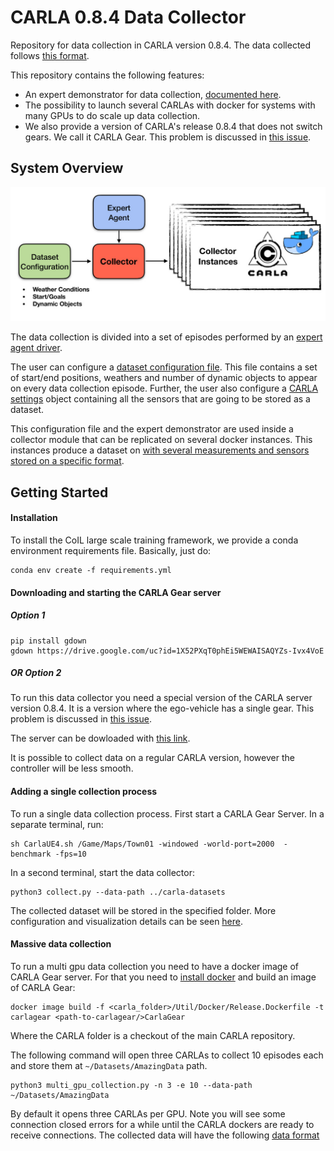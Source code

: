 CARLA 0.8.4 Data Collector
==========================
Repository for data collection in CARLA version 0.8.4.
The data collected follows [this format](docs/dataset_format_description.md).


This repository contains the following features:

* An expert demonstrator for data collection, [documented here](docs/agent_module.md).
* The possibility to launch several CARLAs with docker for systems
with many GPUs to do scale up data collection.
* We also provide a version of CARLA's release 0.8.4 that does not switch gears. We call it CARLA Gear. This problem is discussed in [this issue](https://github.com/carla-simulator/carla/issues/269).



System Overview
---------------

![Overview](docs/img/main_diagram.jpg)

The data collection is divided into a set of episodes performed
by an [expert agent driver](docs/agent_module.md).

The user can configure a [dataset configuration file](dataset_configurations/coil_training_dataset_singlecamera.py).
This file contains a set of start/end positions, weathers and
 number of dynamic objects to appear on every data collection episode.
Further, the user also configure a [CARLA settings](https://carla.readthedocs.io/en/latest/cameras_and_sensors/) object containing
all the sensors that are going to be stored as a dataset.


This configuration file and the expert demonstrator
 are used inside a collector module that can be replicated
 on several docker instances. This instances produce a dataset
 on [with several measurements and sensors stored on a specific format](docs/dataset_format_description.md).


Getting Started
---------------


#### Installation

To install the CoIL large scale training framework, we provide a conda environment requirements file. Basically, just do:

    conda env create -f requirements.yml


#### Downloading and starting the CARLA Gear server

##### Option 1
```
pip install gdown
gdown https://drive.google.com/uc?id=1X52PXqT0phEi5WEWAISAQYZs-Ivx4VoE
```

##### OR Option 2
To run this data collector you need a special version
of the CARLA server version 0.8.4. It is a version where
the ego-vehicle has a single gear.
This problem is discussed in [this issue](https://github.com/carla-simulator/carla/issues/269).

The server can be dowloaded with [this link](https://drive.google.com/open?id=1X52PXqT0phEi5WEWAISAQYZs-Ivx4VoE).

It is possible to collect data on a regular CARLA version,
however the controller will be less smooth.


#### Adding a single collection process

To run a single data collection process. First start a CARLA Gear Server. In a separate terminal, run:

    sh CarlaUE4.sh /Game/Maps/Town01 -windowed -world-port=2000  -benchmark -fps=10

In a second terminal, start the data collector:

    python3 collect.py --data-path ../carla-datasets

The collected dataset will be stored in the specified folder.
More configuration and visualization details can be seen [here](docs/collect_options.md).

#### Massive data collection

To run a multi gpu data collection you need to have
a docker image of CARLA Gear server. For that you need
to [install docker](https://carla.readthedocs.io/en/latest/carla_docker/) and build an image of CARLA Gear:

    docker image build -f <carla_folder>/Util/Docker/Release.Dockerfile -t carlagear <path-to-carlagear/>CarlaGear

Where the CARLA folder is a checkout of the main CARLA repository.

The following command will open three CARLAs to collect 10 episodes
each and store them at `~/Datasets/AmazingData` path.

    python3 multi_gpu_collection.py -n 3 -e 10 --data-path ~/Datasets/AmazingData

By default it opens three CARLAs per GPU. Note you will see some connection closed errors
for a while until the CARLA dockers are ready to receive connections.
The collected data will have the following [data format](docs/dataset_format_description.md)
